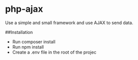 # php-ajax

Use a simple and small framework and use AJAX to send data.

##Installation

- Run composer install
- Run npm install
- Create a .env file in the root of the projec
